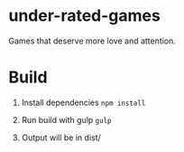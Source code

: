 # under-rated-games
Games that deserve more love and attention.

# Build

 1) Install dependencies
	`npm install`
	
 2) Run build with gulp
	`gulp`
	
 3) Output will be in dist/
